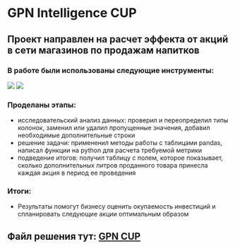 # GPN Intelligence CUP
## Проект направлен на расчет эффекта от акций в сети магазинов по продажам напитков
### В работе были использованы следующие инструменты:
![](https://camo.githubusercontent.com/a82f90224cfb75e682adae9b9f9c3257638d16ecea35001155cac9618d234585/68747470733a2f2f696d672e736869656c64732e696f2f62616467652f707974686f6e2d77686974653f6c6f676f3d707974686f6e267374796c653d666f722d7468652d6261646765) ![](https://camo.githubusercontent.com/6857d3b9486585dd1154240b8c0f540678413e92feb328d69ea3dd54adc2db7d/68747470733a2f2f696d672e736869656c64732e696f2f62616467652f70616e6461732d77686974653f6c6f676f3d70616e646173266c6f676f436f6c6f723d626c7565267374796c653d666f722d7468652d6261646765)
### Проделаны этапы: 
- исследовательский анализ данных: проверил и переопределил типы колонок, заменил или удалил пропущенные значения, добавил необходимые дополнительные строки
- решение задачи: примененил методы работы с таблицами pandas, написал функции на python для расчета требуемой метрики
- подведение итогов: получил таблицу с полем, которое показывает, сколько дополнительных литров проданного товара принесла каждая акция в период ее проведения

### Итоги:
- Результаты помогут бизнесу оценить окупаемость инвестиций и спланировать следующие акции оптимальным образом

## Файл решения тут: [GPN CUP](https://github.com/Mihail-Olegovich/GPN_CUP/blob/master/DS%20GPN.ipynb)
